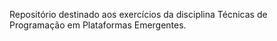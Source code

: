 Repositório destinado aos exercícios da disciplina Técnicas de Programação em Plataformas Emergentes.

